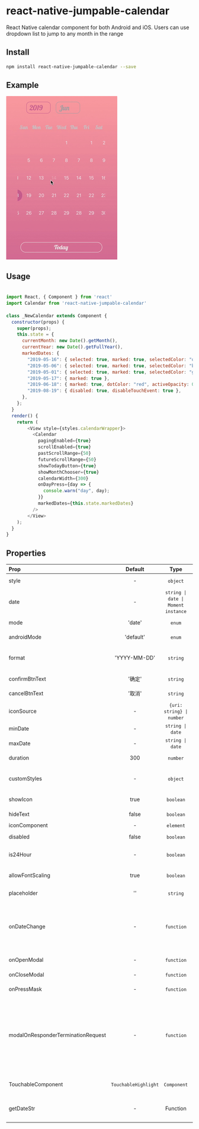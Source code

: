 # react-native-jumpable-calendar 
React Native calendar component for both Android and iOS. Users can use dropdown list to jump to any month in the range


## Install

```bash
npm install react-native-jumpable-calendar --save
```

## Example

![ios](https://github.com/johowoo/react-native-jumpable-calendar/blob/master/img/ios.gif)

## Usage

```javascript

import React, { Component } from 'react'
import Calendar from 'react-native-jumpable-calendar'

class _NewCalendar extends Component {
  constructor(props) {
    super(props);
    this.state = {
      currentMonth: new Date().getMonth(),
      currentYear: new Date().getFullYear(),
      markedDates: {
        "2019-05-16": { selected: true, marked: true, selectedColor: "orange" },
        "2019-05-06": { selected: true, marked: true, selectedColor: "blue" },
        "2019-05-01": { selected: true, marked: true, selectedColor: "green" },
        "2019-05-17": { marked: true },
        "2019-06-18": { marked: true, dotColor: "red", activeOpacity: 0 },
        "2019-08-19": { disabled: true, disableTouchEvent: true },
      },
    };
  }
  render() {
    return (
        <View style={styles.calendarWrapper}>
          <Calendar
            pagingEnabled={true}
            scrollEnabled={true}
            pastScrollRange={50}
            futureScrollRange={50}
            showTodayButton={true}
            showMonthChooser={true}
            calendarWidth={300}
            onDayPress={day => {
              console.warn("day", day);
            }}
            markedDates={this.state.markedDates}
          />
        </View>
    );
  }
}
```


## Properties

| Prop  | Default  | Type | Description |
| :------------ |:---------------:| :---------------:| :-----|
| style | - | `object` | Specify the style of the DatePicker, eg. width, height...  |
| date | - | <code>string &#124; date &#124; Moment instance</code> | Specify the display date of DatePicker. `string` type value must match the specified format |
| mode | 'date' | `enum` | The `enum` of `date`, `datetime` and `time` |
| androidMode | 'default' | `enum` | The `enum` of `default`, `calendar` and `spinner` (only Android) |
| format | 'YYYY-MM-DD' | `string` | Specify the display format of the date, which using [moment.js](http://momentjs.com/). The default value change according to the mode. |
| confirmBtnText | '确定' | `string` | Specify the text of confirm btn in ios. |
| cancelBtnText | '取消' | `string` | Specify the text of cancel btn in ios. |
| iconSource | - | <code>{uri: string} &#124; number</code> | Specify the icon. Same as the `source` of Image, always using `require()` |
| minDate | - | <code>string &#124; date</code> | Restricts the range of possible date values. |
| maxDate | - | <code>string &#124; date</code> | Restricts the range of possible date values. |
| duration | 300 | `number` | Specify the animation duration of datepicker.|
| customStyles | - | `object` | The hook of customize datepicker style, same as the native style. `dateTouchBody`, `dateInput`...|
| showIcon | true | `boolean` | Controller whether or not show the icon |
| hideText | false | `boolean` | Controller whether or not show the `dateText` |
| iconComponent | - | `element` | Set the custom icon |
| disabled | false | `boolean` | Controller whether or not disable the picker |
| is24Hour | - | `boolean` | Set the TimePicker is24Hour flag. The default value depend on `format`. Only work in Android |
| allowFontScaling | true | `boolean` | Set to false to disable font scaling for every text component |
| placeholder | '' | `string` | The placeholder show when this.props.date is falsy |
| onDateChange | - | `function` | This is called when the user confirm the picked date or time in the UI. The first and only argument is a date or time string representing the new date and time formatted by [moment.js](http://momentjs.com/) with the given format property. |
| onOpenModal | - | `function` | This is called when the DatePicker Modal open. |
| onCloseModal | - | `function` | This is called when the DatePicker Modal close |
| onPressMask | - | `function` | This is called when clicking the ios modal mask |
| modalOnResponderTerminationRequest | - | `function` | Set the callback for React Native's [Gesture Responder System](https://facebook.github.io/react-native/docs/gesture-responder-system.html#responder-lifecycle)'s call to `onResponderTerminationRequest`. By default this will reject a termination request, but can be overidden in case the View under the Modal is implementing custom gesture responders, and you wish for those to be overidden in certain cases.  |
| TouchableComponent | `TouchableHighlight` | `Component` | Replace the `TouchableHighlight` with a custom `Component`. For example : `TouchableOpacity` |
| getDateStr | - | Function | A function to override how to format the date into a `String` for display, receives a `Date` instance

